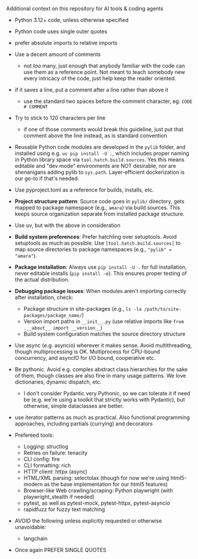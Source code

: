Additional context on this repository for AI tools & coding agents

- Python 3.12+ code, unless otherwise specified
- Python code uses single outer quotes
- prefer absolute imports to relative imports
- Use a decent amount of comments
  - not *too* many, just enough that anybody familiar with the code can use them as a reference point. Not meant to teach somebody new every intricacy of the code, just help keep the reader oriented.
- if it saves a line, put a comment after a line rather than above it
  - use the standard two spaces before the comment character, eg. `CODE  # COMMENT`
- Try to stick to 120 characters per line
  - if one of those comments would break this guideline, just put that comment above the line instead, as is standard convention
- Reusable Python code modules are developed in the `pylib` folder, and installed using e.g. `uv pip install -U .`, which includes proper naming in Python library space via `tool.hatch.build.sources`. Yes this means editable and "dev mode" environments are NOT desirable, nor are shenanigans adding pylib to `sys.path`. Layer-efficient dockerization is our go-to if that's needed.
- Use pyproject.toml as a reference for builds, installs, etc.
- **Project structure pattern**: Source code goes in `pylib/` directory, gets mapped to package namespace (e.g., `amara`) via build sources. This keeps source organization separate from installed package structure.
- Use uv, but with the above in consideration
- **Build system preferences**: Prefer hatchling over setuptools. Avoid setuptools as much as possible. Use `[tool.hatch.build.sources]` to map source directories to package namespaces (e.g., `"pylib" = "amara"`).
- **Package installation**: Always use `pip install -U .` for full installation, never editable installs (`pip install -e`). This ensures proper testing of the actual distribution.
- **Debugging package issues**: When modules aren't importing correctly after installation, check:
  - Package structure in site-packages (e.g., `ls -la /path/to/site-packages/package_name/`)
  - Version import paths in `__init__.py` (use relative imports like `from .__about__ import __version__`)
  - Build system configuration matches the source directory structure
- Use async (e.g. asyncio) wherever it makes sense. Avoid multithreading, though multiprocessing is OK. Multiprocess for CPU-bound concurrency, and asyncIO for I/O bound, cooperative etc.
- Be pythonic. Avoid e.g. complex abstract class hierarchies for the sake of them, though classes are also fine in many usage patterns. We love dictionaries, dynamic dispatch, etc.
  - I don't consider Pydantic very Pythonic, so we can tolerate it if need be (e.g. we're using a toolkit that strictly works with Pydantic), but otherwise, simple dataclasses are better.
- use iterator patterns as much as practical. Also functional programming approaches, including partials (currying) and decorators
- Prefereed tools:
  - Logging: structlog
  - Retries on failure: tenacity
  - CLI config: fire
  - CLI formatting: rich
  - HTTP client: httpx (async)
  - HTML/XML parsing: selectolax (though for now we're using html5-modern as the base implementation for our html5 features)
  - Browser-like Web crawling/scraping: Python playwright (with playwright_stealth if needed)
  - pytest, as well as pytest-mock, pytest-httpx, pytest-asyncio
  - rapidfuzz for fuzzy text matching
- AVOID the following unless explicitly requested or otherwise unavoidable:
  - langchain

- Once again PREFER SINGLE QUOTES
